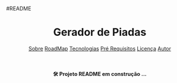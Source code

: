 #README

<h1 align="center"> Gerador de Piadas </h1>

<p align="center">
<a href="#sobre">Sobre</a>
<a href="#sobre">RoadMap</a>
<a href="#sobre">Tecnologias</a>
<a href="#sobre">Pré Requisitos</a>
<a href="#sobre">Licença</a>
<a href="#sobre">Autor</a>
</p>

<br>


<h4 align="center">
<g-emoji class="g-emoji" alias="hammer_and_wrench" fallback-src="https://github.githubassets.com/images/icons/emoji/unicode/1f6e0.png">🛠</g-emoji> Projeto README em construção ... 

</h4>